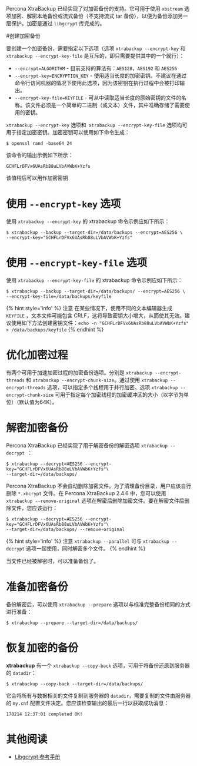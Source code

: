 Percona XtraBackup 已经实现了对加密备份的支持。它可用于使用 `xbstream` 选项加密、解密本地备份或流式备份（不支持流式 tar 备份），以便为备份添加另一层保护。加密是通过 `libgcrypt` 库完成的。

#创建加密备份

要创建一个加密备份，需要指定以下选项（选项 `xtrabackup --encrypt-key` 和 `xtrabackup --encrypt-key-file` 是互斥的，即只需要提供其中的一个就行）：

* `--encrypt=ALGORITHM` - 目前支持的算法有：`AES128`，`AES192` 和 `AES256`
* `--encrypt-key=ENCRYPTION_KEY` - 使用适当长度的加密密钥。不建议在通过命令行访问机器的情况下使用此选项，因为该密钥在执行过程中会被打印输出。
* `--encrypt-key-file=KEYFILE` - 可从中读取适当长度的原始密钥的文件的名称。该文件必须是一个简单的二进制（或文本）文件，其中准确存储了需要使用的密钥。

`xtrabackup --encrypt-key` 选项和` xtrabackup --encrypt-key-file` 选项均可用于指定加密密钥。加密密钥可以使用如下命令生成：

```
$ openssl rand -base64 24
```

该命令的输出示例如下所示：

```
GCHFLrDFVx6UAsRb88uLVbAVWbK+Yzfs
```
该值稍后可以用作加密密钥

# 使用 `--encrypt-key` 选项

使用 `xtrabackup --encrypt-key` 的 xtrabackup 命令示例应如下所示：

```
$ xtrabackup --backup --target-dir=/data/backups --encrypt=AES256 \
--encrypt-key="GCHFLrDFVx6UAsRb88uLVbAVWbK+Yzfs"
```

# 使用 `--encrypt-key-file` 选项

使用 `xtrabackup --encrypt-key-file` 的 xtrabackup 命令示例应如下所示：

```
$ xtrabackup --backup --target-dir=/data/backups/ --encrypt=AES256 \
--encrypt-key-file=/data/backups/keyfile
```

{% hint style='info' %}
注意
在某些情况下，使用不同的文本编辑器生成 `KEYFILE` ，文本文件可能包含 CRLF，这将导致密钥大小增大，从而使其无效。建议使用如下方法创建密钥文件：`echo -n "GCHFLrDFVx6UAsRb88uLVbAVWbK+Yzfs" > /data/backups/keyfile`
{% endhint %}

# 优化加密过程

有两个可用于加速加密过程的加密备份选项。分别是 `xtrabackup --encrypt-threads` 和 `xtrabackup --encrypt-chunk-size`。通过使用 `xtrabackup --encrypt-threads` 选项，可以指定多个线程用于并行加密。选项 `xtrabackup --encrypt-chunk-size` 可用于指定每个加密线程的加密缓冲区的大小（以字节为单位）（默认值为64K）。

# 解密加密备份

Percona XtraBackup 已经实现了用于解密备份的解密选项 `xtrabackup --decrypt `：

```
$ xtrabackup --decrypt=AES256 --encrypt-key="GCHFLrDFVx6UAsRb88uLVbAVWbK+Yzfs"\
--target-dir=/data/backups/
```

Percona XtraBackup 不会自动删除加密文件。为了清理备份目录，用户应该自行删除 `*.xbcrypt` 文件。在 Percona XtraBackup 2.4.6 中，您可以使用 `xtrabackup --remove-original` 选项在解密后删除加密文件。要在解密文件后删除文件，您应该运行：

```
$ xtrabackup --decrypt=AES256 --encrypt-key="GCHFLrDFVx6UAsRb88uLVbAVWbK+Yzfs"\
--target-dir=/data/backups/ --remove-original
```

{% hint style='info' %}
注意
`xtrabackup --parallel` 可与 `xtrabackup --decrypt` 选项一起使用，同时解密多个文件。
{% endhint %}

当文件已经被解密时，可以准备备份了。

# 准备加密备份

备份解密后，可以使用 `xtrabackup --prepare` 选项以与标准完整备份相同的方式进行准备：

```
$ xtrabackup --prepare --target-dir=/data/backups/
```

# 恢复加密的备份

**xtrabackup** 有一个 `xtrabackup --copy-back` 选项，可用于将备份还原到服务器的 `datadir`：

```
$ xtrabackup --copy-back --target-dir=/data/backups/
```

它会将所有与数据相关的文件复制到服务器的 `datadir`，需要复制的文件由服务器的 `my.cnf` 配置文件决定。您应该检查输出的最后一行以获取成功消息：

```
170214 12:37:01 completed OK!
```

# 其他阅读

* [Libgcrypt 参考手册](https://www.gnupg.org/documentation/manuals/gcrypt/)
